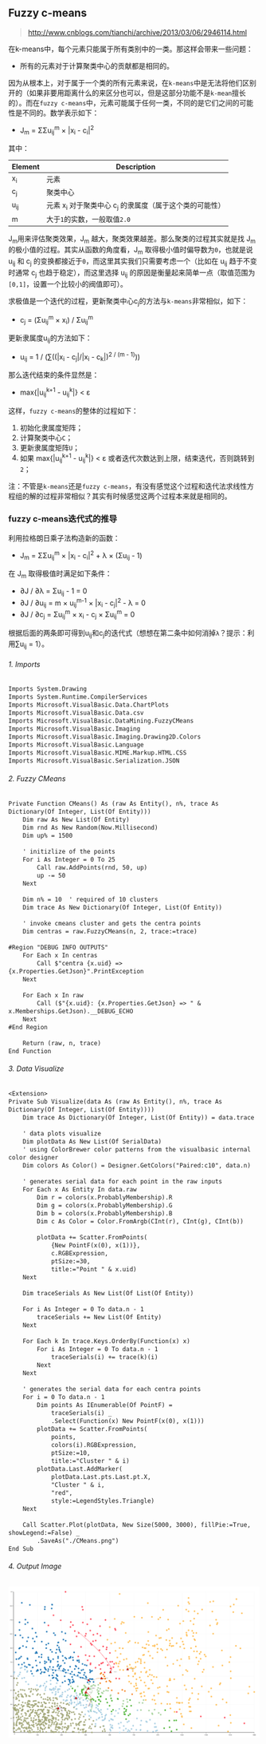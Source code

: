 ## Fuzzy c-means

> http://www.cnblogs.com/tianchi/archive/2013/03/06/2946114.html

在k-means中，每个元素只能属于所有类别中的一类。那这样会带来一些问题：

+ 所有的元素对于计算聚类中心的贡献都是相同的。

因为从根本上，对于属于一个类的所有元素来说，在``k-means``中是无法将他们区别开的（如果非要用距离什么的来区分也可以，但是这部分功能不是``k-mean``擅长的）。而在``fuzzy c-means``中，元素可能属于任何一类，不同的是它们之间的可能性是不同的。数学表示如下：

+ J<sub>m</sub> = ΣΣu<sub>ij</sub><sup>m</sup> × |x<sub>i</sub> - c<sub>i</sub>|<sup>2</sup>

其中：

|Element       |Description                                                             |
|--------------|------------------------------------------------------------------------|
|x<sub>i</sub> |元素                                                                    |
|c<sub>j</sub> |聚类中心                                                                 |
|u<sub>ij</sub>|元素 x<sub>i</sub> 对于聚类中心 c<sub>j</sub> 的隶属度（属于这个类的可能性）|
|m             |大于``1``的实数，一般取值``2.0``                                          |

J<sub>m</sub>用来评估聚类效果，J<sub>m</sub> 越大，聚类效果越差。那么聚类的过程其实就是找 J<sub>m</sub> 的极小值的过程。其实从函数的角度看，J<sub>m</sub> 取得极小值时偏导数为``0``，也就是说 u<sub>ij</sub> 和 c<sub>j</sub> 的变换都接近于``0``，而这里其实我们只需要考虑一个（比如在 u<sub>ij</sub> 趋于不变时通常 c<sub>j</sub> 也趋于稳定），而这里选择 u<sub>ij</sub> 的原因是衡量起来简单一点（取值范围为``[0,1]``，设置一个比较小的阀值即可）。

求极值是一个迭代的过程，更新聚类中心c<sub>j</sub>的方法与``k-means``非常相似，如下：

+ c<sub>j</sub> = (Σu<sub>ij</sub><sup>m</sup> × x<sub>i</sub>) / Σu<sub>ij</sub><sup>m</sup>

更新隶属度u<sub>ij</sub>的方法如下：

+ u<sub>ij</sub> = 1 / (∑((|x<sub>i</sub> - c<sub>j</sub>|/|x<sub>i</sub> - c<sub>k</sub>|)<sup>2 / (m - 1)</sup>))

那么迭代结束的条件显然是：

+ max{|u<sub>ij</sub><sup>k+1</sup> - u<sub>ij</sub><sup>k</sup>|} < ε

这样，``fuzzy c-means``的整体的过程如下：

1. 初始化隶属度矩阵；
2. 计算聚类中心``C``；
3. 更新隶属度矩阵``U``；
4. 如果 max{|u<sub>ij</sub><sup>k+1</sup> - u<sub>ij</sub><sup>k</sup>|} < ε 或者迭代次数达到上限，结束迭代，否则跳转到``2``；

注：不管是``k-means``还是``fuzzy c-means``，有没有感觉这个过程和迭代法求线性方程组的解的过程非常相似？其实有时候感觉这两个过程本来就是相同的。

### fuzzy c-means迭代式的推导

利用拉格朗日乘子法构造新的函数：

+ J<sub>m</sub> = ΣΣu<sub>ij</sub><sup>m</sup> × |x<sub>i</sub> - c<sub>i</sub>|<sup>2</sup> + λ × (Σu<sub>ij</sub> - 1)

在 J<sub>m</sub> 取得极值时满足如下条件：

+ ∂J / ∂λ = Σu<sub>ij</sub> - 1 = 0
+ ∂J / ∂u<sub>ij</sub> = m × u<sub>ij</sub><sup>m-1</sup> × |x<sub>i</sub> - c<sub>j</sub>|<sup>2</sup> - λ = 0
+ ∂J / ∂c<sub>j</sub> = Σu<sub>ij</sub><sup>m</sup> × x<sub>i</sub> - c<sub>j</sub> × Σu<sub>ij</sub><sup>m</sup> = 0

根据后面的两条即可得到u<sub>ij</sub>和c<sub>j</sub>的迭代式（想想在第二条中如何消掉``λ``？提示：利用∑u<sub>ij</sub> = 1）。


###### 1. Imports

```vbnet
Imports System.Drawing
Imports System.Runtime.CompilerServices
Imports Microsoft.VisualBasic.Data.ChartPlots
Imports Microsoft.VisualBasic.Data.csv
Imports Microsoft.VisualBasic.DataMining.FuzzyCMeans
Imports Microsoft.VisualBasic.Imaging
Imports Microsoft.VisualBasic.Imaging.Drawing2D.Colors
Imports Microsoft.VisualBasic.Language
Imports Microsoft.VisualBasic.MIME.Markup.HTML.CSS
Imports Microsoft.VisualBasic.Serialization.JSON
```

###### 2. Fuzzy CMeans

```vbnet
Private Function CMeans() As (raw As Entity(), n%, trace As Dictionary(Of Integer, List(Of Entity)))
    Dim raw As New List(Of Entity)
    Dim rnd As New Random(Now.Millisecond)
    Dim up% = 1500

    ' initizlize of the points
    For i As Integer = 0 To 25
        Call raw.AddPoints(rnd, 50, up)
        up -= 50
    Next

    Dim n% = 10  ' required of 10 clusters
    Dim trace As New Dictionary(Of Integer, List(Of Entity))

    ' invoke cmeans cluster and gets the centra points
    Dim centras = raw.FuzzyCMeans(n, 2, trace:=trace)

#Region "DEBUG INFO OUTPUTS"
    For Each x In centras
        Call $"centra {x.uid} =>  {x.Properties.GetJson}".PrintException
    Next

    For Each x In raw
        Call ($"{x.uid}: {x.Properties.GetJson} => " & x.Memberships.GetJson).__DEBUG_ECHO
    Next
#End Region

    Return (raw, n, trace)
End Function
```

###### 3. Data Visualize

```vbnet
<Extension>
Private Sub Visualize(data As (raw As Entity(), n%, trace As Dictionary(Of Integer, List(Of Entity))))
    Dim trace As Dictionary(Of Integer, List(Of Entity)) = data.trace

    ' data plots visualize
    Dim plotData As New List(Of SerialData)
    ' using ColorBrewer color patterns from the visualbasic internal color designer
    Dim colors As Color() = Designer.GetColors("Paired:c10", data.n)

    ' generates serial data for each point in the raw inputs
    For Each x As Entity In data.raw
        Dim r = colors(x.ProbablyMembership).R
        Dim g = colors(x.ProbablyMembership).G
        Dim b = colors(x.ProbablyMembership).B
        Dim c As Color = Color.FromArgb(CInt(r), CInt(g), CInt(b))

        plotData += Scatter.FromPoints(
            {New PointF(x(0), x(1))},
            c.RGBExpression,
            ptSize:=30,
            title:="Point " & x.uid)
    Next

    Dim traceSerials As New List(Of List(Of Entity))

    For i As Integer = 0 To data.n - 1
        traceSerials += New List(Of Entity)
    Next

    For Each k In trace.Keys.OrderBy(Function(x) x)
        For i As Integer = 0 To data.n - 1
            traceSerials(i) += trace(k)(i)
        Next
    Next

    ' generates the serial data for each centra points
    For i = 0 To data.n - 1
        Dim points As IEnumerable(Of PointF) =
            traceSerials(i) _
            .Select(Function(x) New PointF(x(0), x(1)))
        plotData += Scatter.FromPoints(
            points,
            colors(i).RGBExpression,
            ptSize:=10,
            title:="Cluster " & i)
        plotData.Last.AddMarker(
            plotData.Last.pts.Last.pt.X,
            "Cluster " & i,
            "red",
            style:=LegendStyles.Triangle)
    Next

    Call Scatter.Plot(plotData, New Size(5000, 3000), fillPie:=True, showLegend:=False) _
        .SaveAs("./CMeans.png")
End Sub
```

###### 4. Output Image

![](./CMeans.png)
